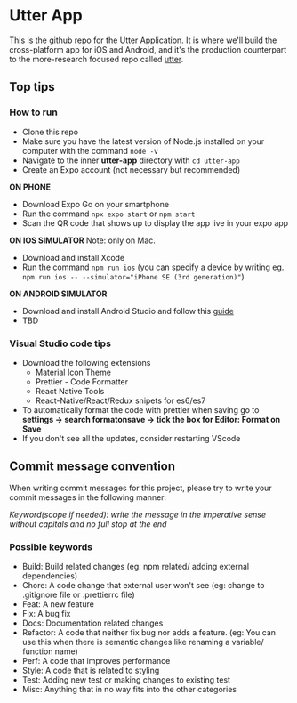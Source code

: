 # Utter App

This is the github repo for the Utter Application. It is where we'll build the cross-platform app for iOS and Android, and it's the production counterpart to the more-research focused repo called [utter](https://github.com/jurmy24/utter).

## Top tips

### How to run
- Clone this repo
- Make sure you have the latest version of Node.js installed on your computer with the command `node -v`
- Navigate to the inner **utter-app** directory with `cd utter-app`
- Create an Expo account (not necessary but recommended)

**ON PHONE**
- Download Expo Go on your smartphone
- Run the command `npx expo start` or `npm start`
- Scan the QR code that shows up to display the app live in your expo app

**ON IOS SIMULATOR**
Note: only on Mac.
- Download and install Xcode
- Run the command `npm run ios` (you can specify a device by writing eg. `npm run ios -- --simulator="iPhone SE (3rd generation)"`)

**ON ANDROID SIMULATOR**
- Download and install Android Studio and follow this [guide](https://docs.expo.dev/workflow/android-studio-emulator/)
- TBD

### Visual Studio code tips
- Download the following extensions
  - Material Icon Theme
  - Prettier - Code Formatter
  - React Native Tools
  - React-Native/React/Redux snipets for es6/es7
- To automatically format the code with prettier when saving go to **settings -> search formatonsave -> tick the box for Editor: Format on Save**
- If you don't see all the updates, consider restarting VScode

## Commit message convention

When writing commit messages for this project, please try to write your commit messages in the following manner:

_Keyword(scope if needed): write the message in the imperative sense without capitals and no full stop at the end_

### Possible keywords

- Build: Build related changes (eg: npm related/ adding external dependencies)
- Chore: A code change that external user won't see (eg: change to .gitignore file or .prettierrc file)
- Feat: A new feature
- Fix: A bug fix
- Docs: Documentation related changes
- Refactor: A code that neither fix bug nor adds a feature. (eg: You can use this when there is semantic changes like renaming a variable/ function name)
- Perf: A code that improves performance
- Style: A code that is related to styling
- Test: Adding new test or making changes to existing test
- Misc: Anything that in no way fits into the other categories

